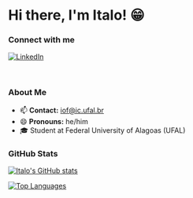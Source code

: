 # Hi there, I'm Italo! 😁

### Connect with me
[![LinkedIn](https://www.linkedin.com/in/italooliveiraf/)](https://img.shields.io/badge/-LinkedIn-blue?style=flat-square&logo=Linkedin&logoColor=white)

<br clear="left"/>

### About Me
- 📫 **Contact:** [iof@ic.ufal.br](mailto:iof@ic.ufal.br)
- 😄 **Pronouns:** he/him
- 🎓 Student at Federal University of Alagoas (UFAL)

### GitHub Stats
[![Italo's GitHub stats](https://github-readme-stats.vercel.app/api?username=italoof01&show_icons=true&theme=radical)](https://github.com/anuraghazra/github-readme-stats)

[![Top Languages](https://github-readme-stats.vercel.app/api/top-langs/?username=italoof01&layout=compact&theme=radical)](https://github.com/anuraghazra/github-readme-stats)
